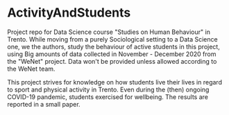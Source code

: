 # ActivityAndStudents
Project repo for Data Science course "Studies on Human Behaviour" in Trento. 
While moving from a purely Sociological setting to a Data Science one, we the authors, study the behaviour of active students in this project, using Big amounts of data collected in November - December 2020 from the "WeNet" project. Data won't be provided unless allowed according to the WeNet team. 

This project strives for knowledge on how students live their lives in regard to sport and physical activity in Trento. Even during the (then) ongoing COVID-19 pandemic, students exercised for wellbeing. 
The results are reported in a small paper. 
